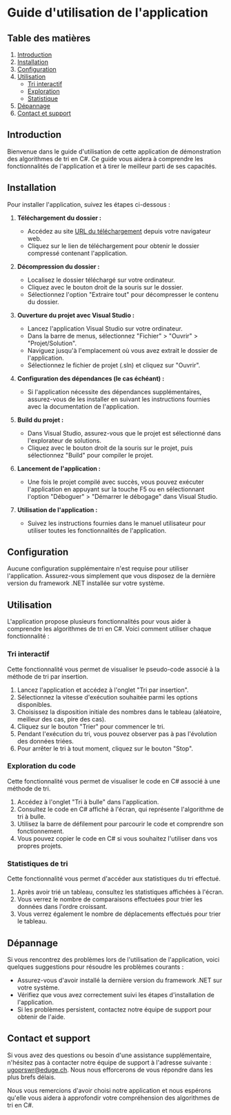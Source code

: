 # Guide d'utilisation de l'application

## Table des matières
1. [Introduction](#introduction)
2. [Installation](#installation)
3. [Configuration](#configuration)
4. [Utilisation](#utilisation)
   - [Tri interactif](#tri-interactif)
   - [Exploration](#exploration)
   - [Statistique](#statistiques)
5. [Dépannage](#depannage)
6. [Contact et support](#contact-et-support)

## Introduction <a name="introduction"></a>
Bienvenue dans le guide d'utilisation de cette application de démonstration des algorithmes de tri en C#. Ce guide vous aidera à comprendre les fonctionnalités de l'application et à tirer le meilleur parti de ses capacités.

## Installation <a name="installation"></a>

Pour installer l'application, suivez les étapes ci-dessous :

1. **Téléchargement du dossier :**
   - Accédez au site [URL du téléchargement](https://github.com/ugoprswr/algo-tri/archive/refs/heads/main.zip) depuis votre navigateur web.
   - Cliquez sur le lien de téléchargement pour obtenir le dossier compressé contenant l'application.

2. **Décompression du dossier :**
   - Localisez le dossier téléchargé sur votre ordinateur.
   - Cliquez avec le bouton droit de la souris sur le dossier.
   - Sélectionnez l'option "Extraire tout" pour décompresser le contenu du dossier.

3. **Ouverture du projet avec Visual Studio :**
   - Lancez l'application Visual Studio sur votre ordinateur.
   - Dans la barre de menus, sélectionnez "Fichier" > "Ouvrir" > "Projet/Solution".
   - Naviguez jusqu'à l'emplacement où vous avez extrait le dossier de l'application.
   - Sélectionnez le fichier de projet (.sln) et cliquez sur "Ouvrir".

4. **Configuration des dépendances (le cas échéant) :**
   - Si l'application nécessite des dépendances supplémentaires, assurez-vous de les installer en suivant les instructions fournies avec la documentation de l'application.

5. **Build du projet :**
   - Dans Visual Studio, assurez-vous que le projet est sélectionné dans l'explorateur de solutions.
   - Cliquez avec le bouton droit de la souris sur le projet, puis sélectionnez "Build" pour compiler le projet.

6. **Lancement de l'application :**
   - Une fois le projet compilé avec succès, vous pouvez exécuter l'application en appuyant sur la touche F5 ou en sélectionnant l'option "Déboguer" > "Démarrer le débogage" dans Visual Studio.

7. **Utilisation de l'application :**
   - Suivez les instructions fournies dans le manuel utilisateur pour utiliser toutes les fonctionnalités de l'application.



## Configuration <a name="configuration"></a>
Aucune configuration supplémentaire n'est requise pour utiliser l'application. Assurez-vous simplement que vous disposez de la dernière version du framework .NET installée sur votre système.

## Utilisation <a name="utilisation"></a>
L'application propose plusieurs fonctionnalités pour vous aider à comprendre les algorithmes de tri en C#. Voici comment utiliser chaque fonctionnalité :

### Tri interactif <a name="tri-interactif"></a>
Cette fonctionnalité vous permet de visualiser le pseudo-code associé à la méthode de tri par insertion.

1. Lancez l'application et accédez à l'onglet "Tri par insertion".
2. Sélectionnez la vitesse d'exécution souhaitée parmi les options disponibles.
3. Choisissez la disposition initiale des nombres dans le tableau (aléatoire, meilleur des cas, pire des cas).
4. Cliquez sur le bouton "Trier" pour commencer le tri.
5. Pendant l'exécution du tri, vous pouvez observer pas à pas l'évolution des données triées.
6. Pour arrêter le tri à tout moment, cliquez sur le bouton "Stop".

### Exploration du code <a name="exploration"></a>
Cette fonctionnalité vous permet de visualiser le code en C# associé à une méthode de tri.

1. Accédez à l'onglet "Tri à bulle" dans l'application.
2. Consultez le code en C# affiché à l'écran, qui représente l'algorithme de tri à bulle.
3. Utilisez la barre de défilement pour parcourir le code et comprendre son fonctionnement.
4. Vous pouvez copier le code en C# si vous souhaitez l'utiliser dans vos propres projets.

### Statistiques de tri <a name="statistiques"></a>
Cette fonctionnalité vous permet d'accéder aux statistiques du tri effectué.

1. Après avoir trié un tableau, consultez les statistiques affichées à l'écran.
2. Vous verrez le nombre de comparaisons effectuées pour trier les données dans l'ordre croissant.
3. Vous verrez également le nombre de déplacements effectués pour trier le tableau.

## Dépannage <a name="depannage"></a>
Si vous rencontrez des problèmes lors de l'utilisation de l'application, voici quelques suggestions pour résoudre les problèmes courants :
- Assurez-vous d'avoir installé la dernière version du framework .NET sur votre système.
- Vérifiez que vous avez correctement suivi les étapes d'installation de l'application.
- Si les problèmes persistent, contactez notre équipe de support pour obtenir de l'aide.

## Contact et support <a name="contact-et-support"></a>
Si vous avez des questions ou besoin d'une assistance supplémentaire, n'hésitez pas à contacter notre équipe de support à l'adresse suivante : [ugoprswr@eduge.ch](mailto:ugoprswr@eduge.ch). Nous nous efforcerons de vous répondre dans les plus brefs délais.

Nous vous remercions d'avoir choisi notre application et nous espérons qu'elle vous aidera à approfondir votre compréhension des algorithmes de tri en C#.
